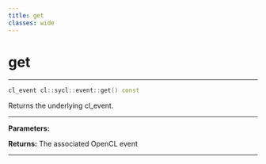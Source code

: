 ```yaml
---
title: get
classes: wide
---
```

# get

---

```cpp
cl_event cl::sycl::event::get() const
```


Returns the underlying cl_event. 


---
**Parameters:**

**Returns:** The associated OpenCL event 

---
